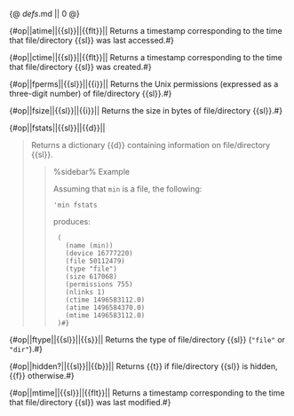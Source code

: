{@ _defs_.md || 0 @}

{#op||atime||{{sl}}||{{flt}}||
Returns a timestamp corresponding to the time that file/directory {{sl}} was last accessed.#}

{#op||ctime||{{sl}}||{{flt}}||
Returns a timestamp corresponding to the time that file/directory {{sl}} was created.#}

{#op||fperms||{{sl}}||{{i}}||
Returns the Unix permissions (expressed as a three-digit number) of file/directory {{sl}}.#}

{#op||fsize||{{sl}}||{{i}}||
Returns the size in bytes of file/directory {{sl}}.#}

{#op||fstats||{{sl}}||{{d}}||
> Returns a dictionary {{d}} containing information on file/directory {{sl}}.
> > %sidebar%
> > Example
> > 
> > Assuming that `min` is a file, the following:
> > 
> > `'min fstats`
> > 
> > produces:
> > 
> >      (
> >        (name (min))
> >        (device 16777220)
> >        (file 50112479)
> >        (type "file")
> >        (size 617068)
> >        (permissions 755)
> >        (nlinks 1)
> >        (ctime 1496583112.0)
> >        (atime 1496584370.0)
> >        (mtime 1496583112.0)
> >      )#}

{#op||ftype||{{sl}}||{{s}}||
Returns the type of file/directory {{sl}} (`"file"` or `"dir"`).#}

{#op||hidden?||{{sl}}||{{b}}||
Returns {{t}} if file/directory {{sl}} is hidden, {{f}} otherwise.#}

{#op||mtime||{{sl}}||{{flt}}||
Returns a timestamp corresponding to the time that file/directory {{sl}} was last modified.#}

